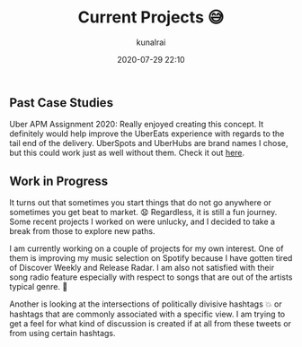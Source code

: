 ﻿---
title: "Current Projects :sweat_smile:"
layout: post
date: 2020-07-29 22:10
# tag: jekyll
# image:
headerImage: true
projects: true
hidden: true # don't count this post in blog pagination
description: "What I am I working on currently?"
category: project
author: kunalrai
externalLink: false
---

<!-- <p align="center">
  <img width="640" height="375" src="https://www.lockheedmartin.com/content/dam/lockheed-martin/aero/photo/F-35/F35Direct_PR.jpg">

</p> -->
## Past Case Studies

Uber APM Assignment 2020: Really enjoyed creating this concept. It definitely would help improve the UberEats experience with regards to the tail end of the delivery. UberSpots and UberHubs are brand names I chose, but this could work just as well without them. Check it out [here](https://kunalrai.com/UberAssignment.pdf). 

## Work in Progress
It turns out that sometimes you start things that do not go anywhere or sometimes you get beat to market. :anguished:
Regardless, it is still a fun journey. Some recent projects I worked on were unlucky, and I decided to take a break from those to explore new paths.

I am currently working on a couple of projects for my own interest.
One of them is improving my music selection on Spotify because I have gotten tired of Discover Weekly and Release Radar. I am also not satisfied with their song radio feature especially with respect to songs that are out of the artists typical genre. :dancer:

Another is looking at the intersections of politically divisive hashtags :collision: or hashtags that are commonly associated with a specific view. I am trying to get a feel for what kind of discussion is created if at all from these tweets or from using certain hashtags.
